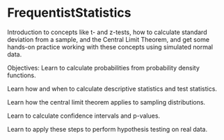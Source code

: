 # FrequentistStatistics
Introduction to concepts like t- and z-tests, how to calculate standard deviation from a sample, and the Central Limit Theorem, and get some hands-on practice working with these concepts using simulated normal data.


Objectives:
  Learn to calculate probabilities from probability density functions.
  
  Learn how and when to calculate descriptive statistics and test statistics.
  
  Learn how the central limit theorem applies to sampling distributions.
  
  Learn to calculate confidence intervals and p-values.
  
  Learn to apply these steps to perform hypothesis testing on real data.

